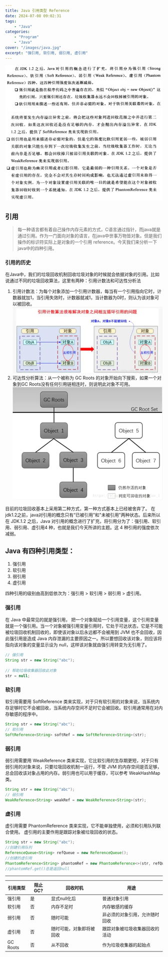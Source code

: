 ```yaml
---
title: Java 引用类型 Reference
date: 2024-07-08 09:02:31
tags: 
    - "Java"
categories:
    - "Program"
    - "Java"
cover: "/images/java.jpg"
excerpt: "强引用, 软引用, 弱引用, 虚引用"
---
```


![Reference](https://raw.githubusercontent.com/ChaoSBYNN/image-hosting/main/program/reference/reference_1.webp)
![Reference](https://raw.githubusercontent.com/ChaoSBYNN/image-hosting/main/program/reference/reference_2.webp)

## 引用

> 每一种语言都有着自己操作内存元素的方式，C语言通过指针，而java就是通过引用。作为一门面向对象的语言，在java中世事万物皆对象。但是我们操作的标识符实际上是对象的一个引用 reference。今天我们来分析一下java中的四种引用。

### 引用的历史

在Java中，我们的垃圾回收机制回收垃圾对象的时候就会依据对象的引用。比如说通过不同的垃圾回收算法，这里有两种：引用计数法和可达性分析法

1. 引用计数法：为每个对象添加一个引用计数器，每当有一个引用指向它时，计数器就加1，当引用失效时，计数器就减1，当计数器为0时，则认为该对象可以被回收。
![Reference](https://raw.githubusercontent.com/ChaoSBYNN/image-hosting/main/program/reference/reference_3.webp)
2. 可达性分析算法：从一个被称为 GC Roots 的对象开始向下搜索，如果一个对象到GC Roots没有任何引用链相连时，则说明此对象不可用。
![Reference](https://raw.githubusercontent.com/ChaoSBYNN/image-hosting/main/program/reference/reference_4.webp)

目前的垃圾回收基本上采用第二种方式，第一种方式基本上已经被舍弃了。
在jdk1.2之前，java对引用的概念只有“已被引用”和"未被引用"两种状态。后来所以在 JDK.1.2 之后，Java 对引用的概念进行了扩充，将引用分为了：强引用、软引用、弱引用、虚引用4 种，也就是我们今天所讲的主题。这 4 种引用的强度依次减弱。

## Java 有四种引用类型：

1. 强引用
2. 软引用
3. 弱引用
4. 虚引用

四种引用的级别由高到低依次为：强引用 > 软引用 > 弱引用 > 虚引用。

### 强引用

在 Java 中最常见的就是强引用， 把一个对象赋给一个引用变量，这个引用变量就是一个强引用。当一个对象被强引用变量引用时，它处于可达状态，它是不可能被垃圾回收机制回收的，即使该对象以后永远都不会被用到 JVM 也不会回收，因此强引用是造成 Java 内存泄漏的主要原因之一。所以要想回收该对象，则应该将指向该对象的变量显示设为 null，这样该对象就由强引用转变为无引用了。

```java
// 强引用
String str = new String("abc"); 

// 帮助垃圾收集器回收此对象
str = null;
```

###  软引用

软引用需要用 SoftReference 类来实现，对于只有软引用的对象来说，当系统内存足够时它不会被回收，当系统内存空间不足时它会被回收。软引用通常用在对内存敏感的程序中。

```java
String str = new String("abc"); 
// 软引用
SoftReference<String> softRef = new SoftReference<String>(str);
```

### 弱引用

弱引用需要用 WeakReference 类来实现，它比软引用的生存期更短，对于只有弱引用的对象来说，只要垃圾回收机制一运行，不管 JVM 的内存空间是否足够，总会回收该对象占用的内存。弱引用也可以用于缓存，可以参考 WeakHashMap 类。

```java
String str = new String("abc");
// 弱引用
WeakReference<String> weakRef = new WeakReference<String>(str);
```

### 虚引用

虚引用需要 PhantomReference 类来实现，它不能单独使用，必须和引用队列联合使用。 虚引用的主要作用是跟踪对象被垃圾回收的状态。

```java
String str = new String("abc");
//创建引用队列
ReferenceQueue<String> refQueue = new ReferenceQueue();
//创建的虚引用
PhantomReference<String> phantomRef = new PhantomReference<>(str, refQueue);
//phantomRef.get()总是返回null
```

---

|引用类型|阻止GC?|回收时机|用途|
|---|---|---|----|
|强引用|	是|	显式null化后|	普通对象引用|
|软引用|	否|	内存不足时|	内存敏感的缓存|
|弱引用|	否|	随时可能|	非必须的对象引用，允许随时回收|
|虚引用|	否|	随时可能，对象即将被回收|	跟踪对象被垃圾收集器回收的活动|
|GC Roots|	否|	从不回收|	作为垃圾收集器的起始点|